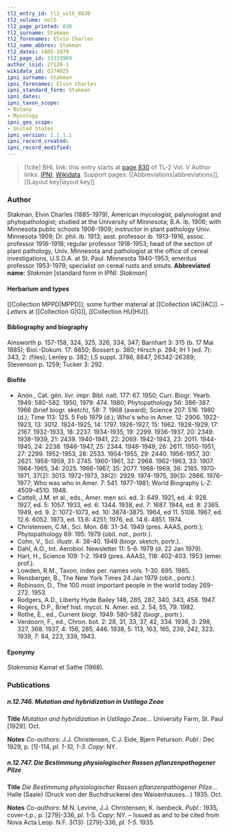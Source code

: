 ```yaml
---
tl2_entry_id: tl2_vol5_0830
tl2_volume: vol5
tl2_page_printed: 830
tl2_surname: Stakman
tl2_forenames: Elvin Charles
tl2_name_abbrev: Stakman
tl2_dates: 1885-1979
tl2_page_id: 33333969
author_lsid: 27120-1
wikidata_id: Q374025
ipni_surname: Stakman
ipni_forenames: Elvin Charles
ipni_standard_form: Stakman
ipni_dates: 
ipni_taxon_scope: 
- Botany
- Mycology
ipni_geo_scope: 
- United States
ipni_version: 1.1.1.1
ipni_record_created: 
ipni_record_modified:
---
```


> [!cite] BHL link: this entry starts at [page 830](https://www.biodiversitylibrary.org/page/33333969) of TL-2 Vol. V
> Author links: [IPNI](https://www.ipni.org/a/27120-1), [Wikidata](https://www.wikidata.org/wiki/Q374025). Support pages: [[Abbreviations|abbreviations]], [[Layout key|layout key]]

### Author

Stakman, Elvin Charles (1885-1979), American mycologist, palynologist and phytopathologist; studied at the University of Minnesota; B.A. ib. 1906; with Minnesota public schools 1906-1909; instructor in plant pathology Univ. Minnesota 1909; Dr. phil. ib. 1913; asst. professor ib. 1913-1916, assoc. professor 1916-1918; regular professor 1918-1953; head of the section of plant pathology, Univ. Minnesota and pathologist at the office of cereal investigations, U.S.D.A. at St. Paul. Minnesota 1940-1953; emeritus professor 1953-1979; specialist on cereal rusts and smuts. 
**Abbreviated name**: *Stakman* \[standard form in IPNI: *Stakman*\]

#### Herbarium and types

[[Collection MPPD|MPPD]]; some further material at [[Collection IAC|IAC]]. – *Letters* at [[Collection G|G]], [[Collection HU|HU]].

#### Bibliography and biography

Ainsworth p. 157-158, 324, 325, 326, 334, 347; Barnhart 3: 315 (b. 17 Mai 1885); Biol.-Dokum. 17: 8850; Bossert p. 380; Hirsch p. 284; IH 1 (ed. 7): 343, 2: (files); Lenley p. 382; LS suppl. 3786, 8847, 26342-26389; Stevenson p. 1259; Tucker 3: 292.

#### Biofile

- Anon., Cat. gén. livr. impr. Bibl. natl. 177: 67. 1950; Curr. Biogr. Yearb. 1949: 580-582. 1950, 1979: 474. 1980; Phytopathology 56: 386-387. 1966 (brief biogr. sketch), 58: 7. 1968 (award); Science 207: 516. 1980 (d.); Time 113: 125. 5 Feb 1979 (d.); Who's who in Amer. 12: 2906. 1922-1923, 13: 3012. 1924-1925, 14: 1797. 1926-1927, 15: 1962. 1928-1929, 17: 2167. 1932-1933, 18: 2237. 1934-1935, 19: 2299. 1936-1937, 20: 2349. 1938-1939, 21: 2439. 1940-1941, 22: 2069. 1942-1943, 23: 2011. 1944-1945, 24: 2238. 1946-1947, 25: 2344. 1948-1949, 26: 2611. 1950-1951, 27: 2299. 1952-1953, 28: 2533. 1954-1955, 29: 2440. 1956-1957, 30: 2621. 1958-1959, 31: 2745. 1960-1961, 32: 2968. 1962-1963, 33: 1907. 1964-1965, 34: 2025. 1966-1967, 35: 2077. 1968-1969, 36: 2165. 1970-1971, 37(2): 3013. 1972-1973, 38(2): 2929. 1974-1975, 39(3): 2986. 1976-1977; Who was who in Amer. 7: 541. 1977-1981; World Biography L-Z: 4509-4510. 1948.
- Cattell, J.M. et al., eds., Amer. men sci. ed. 3: 649. 1921, ed. 4: 928. 1927, ed. 5: 1057. 1933, ed. 6: 1344. 1938, ed. 7: 1687. 1944, ed. 8: 2365. 1949, ed. 9. 2: 1072-1073, ed. 10: 3874-3875. 1964, ed 11. 5108. 1967, ed. 12.6: 6052. 1973, ed. 13.6: 4251; 1976, ed. 14.6: 4851. 1974.
- Christensen, C.M., Sci. Mon. 68: 31-34. 1949 (pres. AAAS, portr.); Phytopathology 69: 195. 1979 (obit. not., portr.).
- Cohn, V., Sci. illustr. 4: 38-40. 1949 (biogr. sketch, portr.).
- Dahl, A.O., Int. Aerobiol. Newsletter 11: 5-6. 1979 (d. 22 Jan 1979).
- Hart, H., Science 109: 1-2. 1949 (pres. AAAS), 118: 402-403. 1953 (emer. prof.).
- Lowden, R.M., Taxon, index per. names vols. 1-30. 695. 1985.
- Rensberger, B., The New York Times 24 Jan 1979 (obit., portr.).
- Robinson, D., The 100 most important people in the world today 269-272. 1953.
- Rodgers, A.D., Liberty Hyde Bailey 146, 285, 287, 340, 343, 458. 1947.
- Rogers, D.P., Brief hist. mycol. N. Amer. ed. 2. 54, 55, 79. 1982.
- Rothe, E., ed., Current biogr. 1949: 580-582 (biogr., portr.).
- Verdoorn, F., ed., Chron. bot. 2: 28, 31, 33, 37, 42, 334. 1936, 3: 298, 327, 368. 1937, 4: 156, 285, 446. 1938, 5: 113, 163, 165, 239, 242, 323. 1939, 7: 84, 223, 339, 1943.

#### Eponymy

*Stakmania* Kamat et Sathe (1968).

### Publications

##### n.12.746. Mutation and hybridization in Ustilago Zeae

**Title**
*Mutation and hybridization in Ustilago Zeae*... University Farm, St. Paul \[1929\]. Oct.

**Notes**
*Co-authors*: J.J. Christensen, C.J. Eide, Bjørn Peturson.
*Publ*.: Dec 1929, p. \[1\]-114, *pl. 1-10, 1-3. Copy*: NY.

##### n.12.747. Die Bestimmung physiologischer Rassen pflanzenpathogener Pilze

**Title**
*Die Bestimmung physiologischer Rassen pflanzenpathogener Pilze*... Halle (Saale) (Druck von der Buchdruckerei des Waisenhauses...) 1935. Oct.

**Notes**
*Co-authors*: M.N. Levine, J.J. Christensen, K. Isenbeck.
*Publ*.: 1935, cover-t.p., p. \[279\]-336, *pl*. 1-5. *Copy*: NY. – Issued as and to be cited from Nova Acta Leop. N.F. 3(13): \[279\]-336, *pl. 1-5.* 1935.


